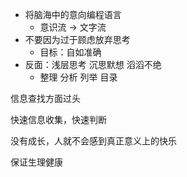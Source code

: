 - 将脑海中的意向编程语言
  - 意识流 -> 文字流
- 不要因为过于顾虑放弃思考
  - 目标：自如准确
- 反面：浅层思考 沉思默想 滔滔不绝
  - 整理 分析 列举 目录

信息查找方面过头

快速信息收集，快速判断





没有成长，人就不会感到真正意义上的快乐

保证生理健康

